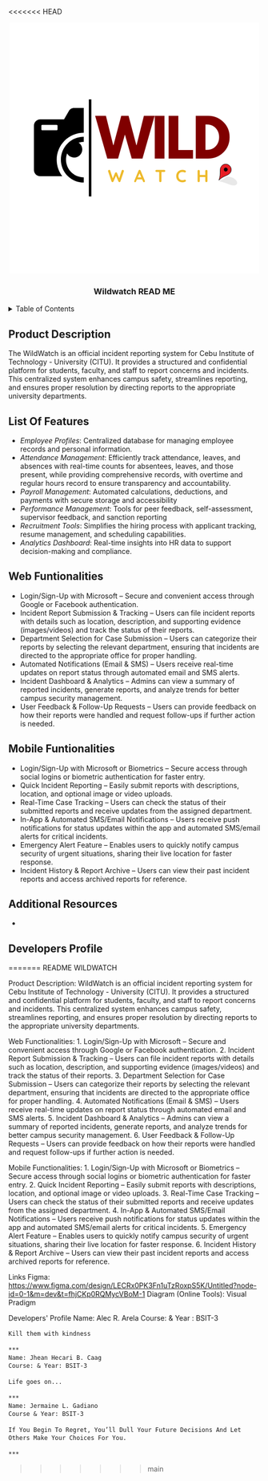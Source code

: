 <<<<<<< HEAD
<!-- PROJECT LOGO -->
<div align="center">
    <img src="WildWatch.png" alt="logoText">
    <h3>Wildwatch READ ME</h3>
</div>

<details>
  <summary>Table of Contents</summary>
  <ol>
    <li>
      <h5>About The Project</h5>
      <ul>
        <li><a href="#product-description">Product Description</a></li>
      </ul>
    </li>
       <li>
       <h5>List of Features</h5>
      <ul>
        <li><a href="#web-functionalities">Web Functionalities</a></li>
        <li><a href="#mobile-functionalities">Web Functionalities</a></li>
      </ul>
    </li>
    <li>
       <h5>Getting Started</h5>
      <ul>
        <li><a href="#prerequisites">Prerequisites</a></li>
        <li><a href="#installation">Installation</a></li>
      </ul>
    </li>
     <li><a href="#additional-resources">Additional Resources</a></li>
     <li><a href="#contact">Developers Profiles</a></li>
  </ol>
</details>



## Product Description

The WildWatch is an official incident reporting system for Cebu Institute of Technology - University (CITU). It provides a structured and confidential platform for students, faculty, and staff to report concerns and incidents. This centralized system enhances campus safety, streamlines reporting, and ensures proper resolution by directing reports to the appropriate university departments.



## List Of Features
- *Employee Profiles*: Centralized database for managing employee records and personal information.
- *Attendance Management*: Efficiently track attendance, leaves, and absences with real-time counts for absentees, leaves, and those present, while providing comprehensive records, with overtime and  regular hours record to ensure transparency and accountability.
- *Payroll Management*: Automated calculations, deductions, and payments with secure storage and accessibility
- *Performance Management*: Tools for peer feedback, self-assessment, supervisor feedback, and sanction reporting
- *Recruitment Tools*: Simplifies the hiring process with applicant tracking, resume management, and scheduling capabilities.
- *Analytics Dashboard*: Real-time insights into HR data to support decision-making and compliance.

## Web Funtionalities
- Login/Sign-Up with Microsoft – Secure and convenient access through Google or Facebook authentication.
- Incident Report Submission & Tracking – Users can file incident reports with details such as location, description, and supporting evidence (images/videos) and track the status of their reports.
- Department Selection for Case Submission – Users can categorize their reports by selecting the relevant department, ensuring that incidents are directed to the appropriate office for proper handling.
- Automated Notifications (Email & SMS) – Users receive real-time updates on report status through automated email and SMS alerts.
- Incident Dashboard & Analytics – Admins can view a summary of reported incidents, generate reports, and analyze trends for better campus security management.
- User Feedback & Follow-Up Requests – Users can provide feedback on how their reports were handled and request follow-ups if further action is needed.

## Mobile Funtionalities
- Login/Sign-Up with Microsoft or Biometrics – Secure access through social logins or biometric authentication for faster entry.
- Quick Incident Reporting – Easily submit reports with descriptions, location, and optional image or video uploads.
- Real-Time Case Tracking – Users can check the status of their submitted reports and receive updates from the assigned department.
- In-App & Automated SMS/Email Notifications – Users receive push notifications for status updates within the app and automated SMS/email alerts for critical incidents.
- Emergency Alert Feature – Enables users to quickly notify campus security of urgent situations, sharing their live location for faster response.
- Incident History & Report Archive – Users can view their past incident reports and access archived reports for reference.

## Additional Resources

- 

## Developers Profile

  
=======
README
WILDWATCH

Product Description:
	WildWatch is an official incident reporting system for Cebu Institute of Technology - University (CITU). It provides a structured and confidential platform for students, faculty, and staff to report concerns and incidents. This centralized system enhances campus safety, streamlines reporting, and ensures proper resolution by directing reports to the appropriate university departments.

Web Functionalities:
	1. Login/Sign-Up with Microsoft – Secure and convenient access through Google or Facebook authentication.
	2. Incident Report Submission & Tracking – Users can file incident reports with details such as location, description, and supporting evidence (images/videos) and track the status of their reports.
	3. Department Selection for Case Submission – Users can categorize their reports by selecting the relevant department, ensuring that incidents are directed to the appropriate office for proper handling.
	4. Automated Notifications (Email & SMS) – Users receive real-time updates on report status through automated email and SMS alerts.
	5. Incident Dashboard & Analytics – Admins can view a summary of reported incidents, generate reports, and analyze trends for better campus security management.
	6. User Feedback & Follow-Up Requests – Users can provide feedback on how their reports were handled and request follow-ups if further action is needed.

Mobile Functionalities:
	1. Login/Sign-Up with Microsoft or Biometrics – Secure access through social logins or biometric authentication for faster entry.
	2. Quick Incident Reporting – Easily submit reports with descriptions, location, and optional image or video uploads.
	3. Real-Time Case Tracking – Users can check the status of their submitted reports and receive updates from the assigned department.
	4. In-App & Automated SMS/Email Notifications – Users receive push notifications for status updates within the app and automated SMS/email alerts for critical incidents.
	5. Emergency Alert Feature – Enables users to quickly notify campus security of urgent situations, sharing their live location for faster response.
	6. Incident History & Report Archive – Users can view their past incident reports and access archived reports for reference.

Links
Figma: https://www.figma.com/design/LECRx0PK3Fn1uTzRoxpS5K/Untitled?node-id=0-1&m=dev&t=fhjCKp0RQMycVBoM-1
Diagram (Online Tools): Visual Pradigm

Developers' Profile
	Name: Alec R. Arela
	Course: & Year : BSIT-3

	Kill them with kindness

	***
	Name: Jhean Hecari B. Caag
	Course: & Year: BSIT-3

	Life goes on...

	***
	Name: Jermaine L. Gadiano
	Course & Year: BSIT-3

	If You Begin To Regret, You’ll Dull Your Future Decisions And Let Others Make Your Choices For You.

	***
>>>>>>> main
